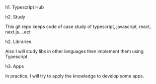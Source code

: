 h1. Typescript Hub

h2. Study

This git repo keeps code of case study of typescript, javascript, react, next.js....ect

h2. Libraries

Also I will study libs in other languages then implement them using Typescript

h3. Apps

In practice, I will try to apply the knowledge to develop some apps.

